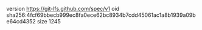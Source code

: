 version https://git-lfs.github.com/spec/v1
oid sha256:4fcf69bbecb999ec8fa0ece62bc8934b7cdd45061ac1a8b1939a09be64cd4352
size 1245
